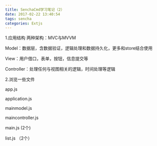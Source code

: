 ```yaml
---
title: SenchaCmd学习笔记（2）
date: 2017-02-22 13:40:54
tags: sencha
categories: Extjs
---
```

1.应用结构
两种架构：MVC与MVVM

Model：数据层，含数据验证，逻辑处理和数据持久化，更多和store结合使用

View：用户借口，表单，按钮，信息提交等

Controller：处理任何与视图相关的逻辑，时间处理等逻辑
<!--more-->

2.浏览一些文件

app.js

application.js

mainmodel.js

maincontroller.js

main.js  (2个)

list.js  （2个）
